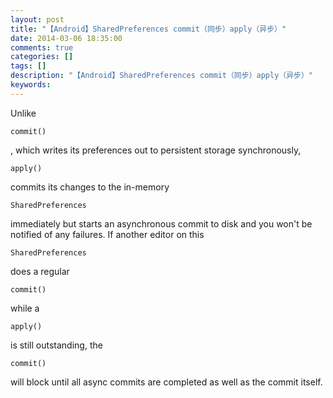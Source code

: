 ```yaml
---
layout: post
title: "【Android】SharedPreferences commit（同步）apply（异步）"
date: 2014-03-06 18:35:00 
comments: true
categories: []
tags: []
description: "【Android】SharedPreferences commit（同步）apply（异步）"
keywords: 
---
```



 
  
   Unlike
  
  
   
    commit()
   
  
  
   ,
 which writes its preferences out to persistent storage synchronously,
  
  
   
    apply()
   
  
  
   commits
 its changes to the in-memory
  
  
   
    SharedPreferences
   
  
  
   immediately
 but starts an asynchronous commit to disk and you won't be notified of any failures. If another editor on this
  
  
   
    SharedPreferences
   
  
  
   does
 a regular
  
  
   
    commit()
   
  
  
   while
 a
  
  
   
    apply()
   
  
  
   is
 still outstanding, the
  
  
   
    commit()
   
  
  
   will
 block until all async commits are completed as well as the commit itself.
  
 


